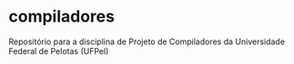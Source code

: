 # compiladores
Repositório para a disciplina de Projeto de Compiladores da Universidade Federal de Pelotas (UFPel)
